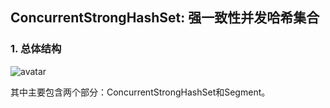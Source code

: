 ## ConcurrentStrongHashSet: 强一致性并发哈希集合

### 1. 总体结构
![avatar](https://blog.csdn.net/u013256816/article/details/84113163)

其中主要包含两个部分：ConcurrentStrongHashSet和Segment。


